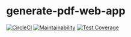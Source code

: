 # generate-pdf-web-app

[![CircleCI](https://circleci.com/gh/cavdy-dev/generate-pdf-web-app.svg?style=svg)](https://circleci.com/gh/cavdy-dev/generate-pdf-web-app) [![Maintainability](https://api.codeclimate.com/v1/badges/447f57350dd869eb6dd0/maintainability)](https://codeclimate.com/github/cavdy-dev/generate-pdf-web-app/maintainability) [![Test Coverage](https://api.codeclimate.com/v1/badges/447f57350dd869eb6dd0/test_coverage)](https://codeclimate.com/github/cavdy-dev/generate-pdf-web-app/test_coverage)
